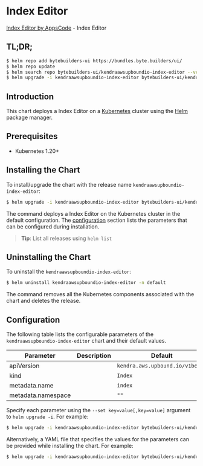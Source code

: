 # Index Editor

[Index Editor by AppsCode](https://byte.builders) - Index Editor

## TL;DR;

```bash
$ helm repo add bytebuilders-ui https://bundles.byte.builders/ui/
$ helm repo update
$ helm search repo bytebuilders-ui/kendraawsupboundio-index-editor --version=v0.4.18
$ helm upgrade -i kendraawsupboundio-index-editor bytebuilders-ui/kendraawsupboundio-index-editor -n default --create-namespace --version=v0.4.18
```

## Introduction

This chart deploys a Index Editor on a [Kubernetes](http://kubernetes.io) cluster using the [Helm](https://helm.sh) package manager.

## Prerequisites

- Kubernetes 1.20+

## Installing the Chart

To install/upgrade the chart with the release name `kendraawsupboundio-index-editor`:

```bash
$ helm upgrade -i kendraawsupboundio-index-editor bytebuilders-ui/kendraawsupboundio-index-editor -n default --create-namespace --version=v0.4.18
```

The command deploys a Index Editor on the Kubernetes cluster in the default configuration. The [configuration](#configuration) section lists the parameters that can be configured during installation.

> **Tip**: List all releases using `helm list`

## Uninstalling the Chart

To uninstall the `kendraawsupboundio-index-editor`:

```bash
$ helm uninstall kendraawsupboundio-index-editor -n default
```

The command removes all the Kubernetes components associated with the chart and deletes the release.

## Configuration

The following table lists the configurable parameters of the `kendraawsupboundio-index-editor` chart and their default values.

|     Parameter      | Description |                  Default                   |
|--------------------|-------------|--------------------------------------------|
| apiVersion         |             | <code>kendra.aws.upbound.io/v1beta1</code> |
| kind               |             | <code>Index</code>                         |
| metadata.name      |             | <code>index</code>                         |
| metadata.namespace |             | <code>""</code>                            |


Specify each parameter using the `--set key=value[,key=value]` argument to `helm upgrade -i`. For example:

```bash
$ helm upgrade -i kendraawsupboundio-index-editor bytebuilders-ui/kendraawsupboundio-index-editor -n default --create-namespace --version=v0.4.18 --set apiVersion=kendra.aws.upbound.io/v1beta1
```

Alternatively, a YAML file that specifies the values for the parameters can be provided while
installing the chart. For example:

```bash
$ helm upgrade -i kendraawsupboundio-index-editor bytebuilders-ui/kendraawsupboundio-index-editor -n default --create-namespace --version=v0.4.18 --values values.yaml
```
